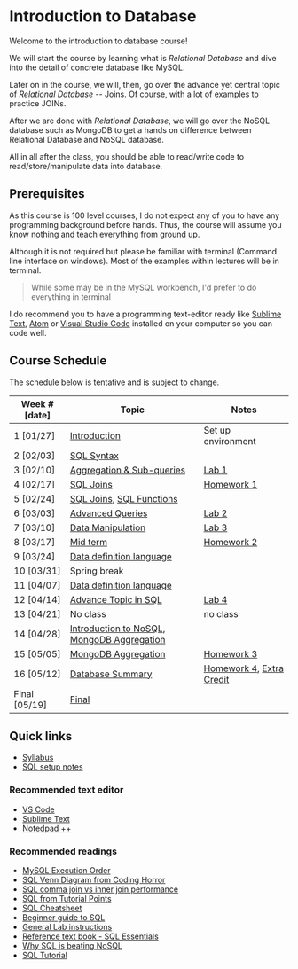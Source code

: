 # Introduction to Database

Welcome to the introduction to database course!

We will start the course by learning what is *Relational Database* and dive into
the detail of concrete database like MySQL.

Later on in the course, we will, then, go over the advance yet central topic of
*Relational Database* -- Joins. Of course, with a lot of examples to practice
JOINs.

After we are done with *Relational Database*, we will go over the NoSQL database
such as MongoDB to get a hands on difference between Relational Database and
NoSQL database.

All in all after the class, you should be able to read/write code to
read/store/manipulate data into database.

## Prerequisites

As this course is 100 level courses, I do not expect any of you to have any
programming background before hands. Thus, the course will assume you know
nothing and teach everything from ground up.

Although it is not required but please be familiar with terminal (Command line
interface on windows). Most of the examples within lectures will be in terminal.

> While some may be in the MySQL workbench, I'd prefer to do everything in terminal

I do recommend you to have a programming text-editor ready like
[Sublime Text][sublime], [Atom][atom] or [Visual Studio Code][vscode] installed on your
computer so you can code well.

## Course Schedule

The schedule below is tentative and is subject to change.

| Week # [date]      | Topic     | Notes |
| ------------------ | --- | --- |
| 1  [01/27]         | [Introduction][1] | Set up environment |
| 2  [02/03]         | [SQL Syntax][2] |  |
| 3  [02/10]         | [Aggregation & Sub-queries][3] | [Lab 1][24] |
| 4  [02/17]         | [SQL Joins][4] | [Homework 1][17] |
| 5  [02/24]         | [SQL Joins][4], [SQL Functions][5] |  |
| 6  [03/03]         | [Advanced Queries][7] | [Lab 2][25] |
| 7  [03/10]         | [Data Manipulation][8] | [Lab 3][26] |
| 8  [03/17]         | [Mid term][6] | [Homework 2][18] |
| 9  [03/24]         | [Data definition language][9] |  |
| 10  [03/31]         | Spring break |  |
| 11 [04/07]         | [Data definition language][9] |  |
| 12 [04/14]         | [Advance Topic in SQL][15] | [Lab 4][27] |
| 13 [04/21]         | No class | no class |
| 14 [04/28]         | [Introduction to NoSQL][10], [MongoDB Aggregation][13] |  |
| 15 [05/05]         | [MongoDB Aggregation][13] | [Homework 3][19] |
| 16 [05/12]         | [Database Summary][12] | [Homework 4][20], [Extra Credit][28] |
| Final [05/19]      | [Final][16] |  |

[1]: notes/introduction.md
[2]: notes/sql-syntax.md
[3]: notes/sql-aggregation.md
[4]: notes/sql-joins.md
[5]: notes/sql-functions.md
[6]: notes/midterm.md
[7]: notes/sql-advanced-queries.md
[8]: notes/sql-data-manipulation.md
[9]: notes/sql-ddl.md
[10]: notes/introduction-nosql.md
[12]: notes/summary.md
[13]: notes/mongo-aggregation.md
[14]: notes/final/md
[15]: notes/sql-optional.md
[16]: notes/final.md
[17]: notes/homeworks/homework1.md
[18]: notes/homeworks/homework2.md
[19]: notes/homeworks/homework3.md
[20]: notes/homeworks/homework4.md
[21]: notes/labs/exercise1.md
[22]: notes/labs/exercise2.md
[23]: notes/labs/exercise3.md
[24]: notes/labs/lab1.md
[25]: notes/labs/lab2.md
[26]: notes/labs/lab3.md
[27]: notes/labs/lab4.md
[28]: notes/homeworks/extracredit.md

## Quick links

* [Syllabus](SYLLABUS.md)
* [SQL setup notes](https://github.com/csula/Utilities/blob/master/setups/mysql.md)

### Recommended text editor

* [VS Code](https://code.visualstudio.com/)
* [Sublime Text](https://www.sublimetext.com/)
* [Notedpad ++](https://notepad-plus-plus.org/)

### Recommended readings

* [MySQL Execution Order](https://stackoverflow.com/a/24128128)
* [SQL Venn Diagram from Coding Horror](https://blog.codinghorror.com/a-visual-explanation-of-sql-joins/)
* [SQL comma join vs inner join performance](https://www.percona.com/blog/2010/04/14/is-there-a-performance-difference-between-join-and-where/)
* [SQL from Tutorial Points](http://www.tutorialspoint.com/sql/)
* [SQL Cheatsheet](http://zeroturnaround.com/rebellabs/sql-cheat-sheet/)
* [Beginner guide to SQL](http://www.sohamkamani.com/blog/2016/07/07/a-beginners-guide-to-sql/)
* [General Lab instructions](labs/README.md)
* [Reference text book - SQL Essentials](https://www.amazon.com/SQL-Essentials-CDROM-Gary-Randolph/dp/1590280296)
* [Why SQL is beating NoSQL](https://blog.timescale.com/why-sql-beating-nosql-what-this-means-for-future-of-data-time-series-database-348b777b847a)
* [SQL Tutorial](http://www.mysqltutorial.org/)

[sublime]: https://www.sublimetext.com/
[atom]: https://atom.io/
[vscode]: https://code.visualstudio.com/
